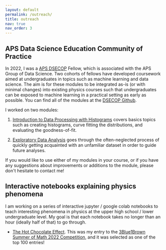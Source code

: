 ```yaml
---
layout: default
permalink: /outreach/
title: outreach
nav: true
nav_order: 3
---
```


## APS Data Science Education Community of Practice

In 2022, I was a [APS DSECOP](https://dsecop.org/) Fellow, which is associated with the APS Group of Data Science. Two cohorts of fellows have developed coursework aimed at undergraduates in topics such as machine learning and data science. The aim is for these modules to be integrated as-is (or with minimal changes) into existing physics courses such that undergraduates can be exposed to machine learning in a practical setting as early as possible. You can find all of the modules at the [DSECOP Github](https://github.com/GDS-Education-Community-of-Practice/DSECOP/tree/main).

I worked on two modules:

1. [Introduction to Data Processing with Histograms](https://github.com/GDS-Education-Community-of-Practice/DSECOP/tree/main/Intro_to_Data_Processing_with_Histograms) covers basics topics such as creating histograms, curve fitting the distributions, and evaluating the goodness-of-fit.

2. [Exploratory Data Analysis](https://github.com/GDS-Education-Community-of-Practice/DSECOP/tree/main/Exploratory_Data_Analysis) goes through the often-neglected process of quickly getting acquainted with an unfamiliar dataset in order to guide future analyses.

If you would like to use either of my modules in your course, or if you have any suggestions about improvements or additions to the module, please don't hesitate to contact me!


## Interactive notebooks explaining physics phenomena

I am working on a series of interactive jupyter / google colab notebooks to teach interesting phenomena in physics at the upper high school / lower undergraduate level. My goal is that each notebook takes no longer than an hour (ideally half of that) to go through.

- [The Hot Chocolate Effect](https://colab.research.google.com/drive/1LyZ6br5LUvOVFqZIbYjQr7v5XIx98w5a?usp=sharing). This was my entry to the [3Blue1Brown Summer of Math 2022 Competition](https://www.3blue1brown.com/blog/some2), and it was selected as one of the top 100 entries!
